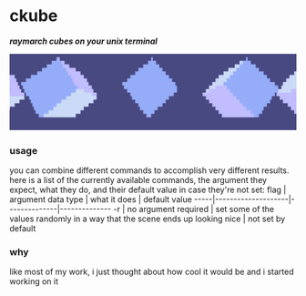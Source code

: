 # ckube
**_raymarch cubes on your unix terminal_**

![simple](gifs/simple03.gif)

### usage
you can combine different commands to accomplish very different results. here is a list of the currently available commands, the argument they expect, what they do, and their default value in case they're not set:
flag | argument data type | what it does | default value
-----|--------------------|--------------|--------------
-r | no argument required | set some of the values randomly in a way that the scene ends up looking nice | not set by default

### why
like most of my work, i just thought about how cool it would be and i started working on it
